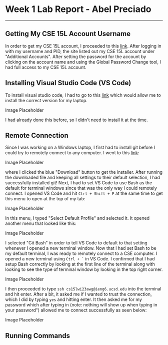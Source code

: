 # Week 1 Lab Report - Abel Preciado
***
## Getting My CSE 15L Account Username
In order to get my CSE 15L account, I proceeded to this [link](https://sdacs.ucsd.edu/~icc/index.php). After logging in with my username and PID, the site listed out my CSE 15L account under "Additional Accounts". After setting the password for the account by clicking on the account name and using the Global Password Change tool, I had full access to my CSE 15L account.

## Installing Visual Studio Code (VS Code)
To install visual studio code, I had to go to this [link](https://code.visualstudio.com/) which would allow me to install the correct version for my laptop. 

Image Placeholder

I had already done this before, so I didn't need to install it at the time.

## Remote Connection
Since I was working on a Windows laptop, I first had to install git before I could try to remotely connect to any computer. I went to this [link](https://gitforwindows.org/):

Image Placeholder

where I clicked the blue "Download" button to get the installer. After running the downloaded file and keeping all settings to their default selection, I had successfully installed git! Next, I had to set VS Code to use Bash as the default for terminal windows since that was the only way I could remotely connect. I opened VS Code and hit `Ctrl + Shift + P` at the same time to get this menu to open at the top of my tab:

Image Placeholder

In this menu, I typed "Select Default Profile" and selected it. It opened another menu that looked like this:

Image Placeholder

I selected "Git Bash" in order to tell VS Code to default to that setting whenever I opened a new terminal window. Now that I had set Bash to be my default terminal, I was ready to remotely connect to a CSE computer. I opened a new terminal using `` Ctrl + ` `` in VS Code. I confirmed that I had setup Bash correctly by looking at the first line of the terminal along with looking to see the type of terminal window by looking in the top right corner. 

Image Placeholder

I then proceeded to type `ssh cs15lwi23awg@ieng6.ucsd.edu` into the terminal and hit enter. After a bit, it asked me if I wanted to trust the connection, which I did by typing `yes` and hitting enter. It then asked me for my password which after typing in (note: nothing will show up when typing in your password") allowed me to connect successfully as seen below:

Image Placeholder

## Running Commands

